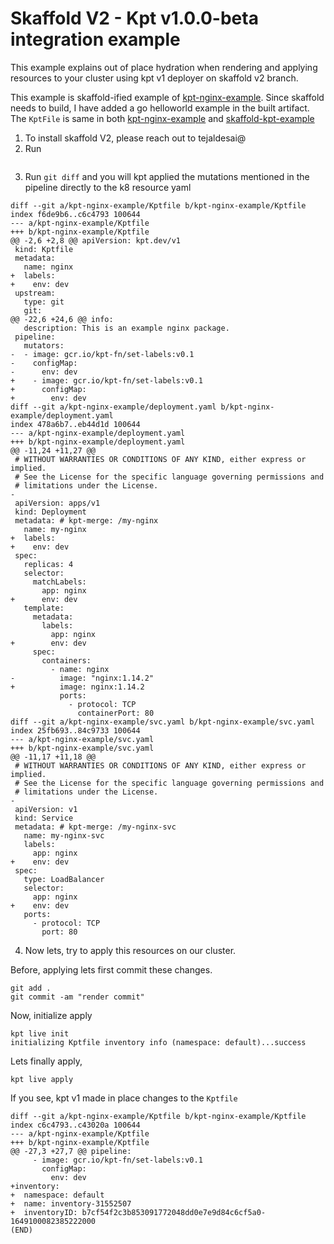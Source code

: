 # Skaffold V2 - Kpt v1.0.0-beta integration example

This example explains out of place hydration when rendering and applying resources
to your cluster using kpt v1 deployer on skaffold v2 branch.

This example is skaffold-ified example of [kpt-nginx-example](../kpt-nginx-example). 
Since skaffold needs to build, I have added a go helloworld example in the built artifact. 
The `KptFile` is same in both [kpt-nginx-example](../kpt-nginx-example/Kptfile) and
[skaffold-kpt-example](../skaffold-kpt-example/kpt-hydration/Kptfile)

1) To install skaffold V2, please reach out to tejaldesai@
2) Run
```shell

```
3) Run `git diff` and you will kpt applied the mutations mentioned in the pipeline
directly to the k8 resource yaml

```shell
diff --git a/kpt-nginx-example/Kptfile b/kpt-nginx-example/Kptfile
index f6de9b6..c6c4793 100644
--- a/kpt-nginx-example/Kptfile
+++ b/kpt-nginx-example/Kptfile
@@ -2,6 +2,8 @@ apiVersion: kpt.dev/v1
 kind: Kptfile
 metadata:
   name: nginx
+  labels:
+    env: dev
 upstream:
   type: git
   git:
@@ -22,6 +24,6 @@ info:
   description: This is an example nginx package.
 pipeline:
   mutators:
-  - image: gcr.io/kpt-fn/set-labels:v0.1
-    configMap:
-      env: dev
+    - image: gcr.io/kpt-fn/set-labels:v0.1
+      configMap:
+        env: dev
diff --git a/kpt-nginx-example/deployment.yaml b/kpt-nginx-example/deployment.yaml
index 478a6b7..eb44d1d 100644
--- a/kpt-nginx-example/deployment.yaml
+++ b/kpt-nginx-example/deployment.yaml
@@ -11,24 +11,27 @@
 # WITHOUT WARRANTIES OR CONDITIONS OF ANY KIND, either express or implied.
 # See the License for the specific language governing permissions and
 # limitations under the License.
-
 apiVersion: apps/v1
 kind: Deployment
 metadata: # kpt-merge: /my-nginx
   name: my-nginx
+  labels:
+    env: dev
 spec:
   replicas: 4
   selector:
     matchLabels:
       app: nginx
+      env: dev
   template:
     metadata:
       labels:
         app: nginx
+        env: dev
     spec:
       containers:
         - name: nginx
-          image: "nginx:1.14.2"
+          image: nginx:1.14.2
           ports:
             - protocol: TCP
               containerPort: 80
diff --git a/kpt-nginx-example/svc.yaml b/kpt-nginx-example/svc.yaml
index 25fb693..84c9733 100644
--- a/kpt-nginx-example/svc.yaml
+++ b/kpt-nginx-example/svc.yaml
@@ -11,17 +11,18 @@
 # WITHOUT WARRANTIES OR CONDITIONS OF ANY KIND, either express or implied.
 # See the License for the specific language governing permissions and
 # limitations under the License.
-
 apiVersion: v1
 kind: Service
 metadata: # kpt-merge: /my-nginx-svc
   name: my-nginx-svc
   labels:
     app: nginx
+    env: dev
 spec:
   type: LoadBalancer
   selector:
     app: nginx
+    env: dev
   ports:
     - protocol: TCP
       port: 80
```

4) Now lets, try to apply this resources on our cluster.

Before, applying lets first commit these changes. 

```shell
git add . 
git commit -am "render commit"

```

Now, initialize apply

```shell
kpt live init  
initializing Kptfile inventory info (namespace: default)...success
```

Lets finally apply, 

```shell
kpt live apply
```

If you see, kpt v1 made in place changes to the `Kptfile`

```shell
diff --git a/kpt-nginx-example/Kptfile b/kpt-nginx-example/Kptfile
index c6c4793..c43020a 100644
--- a/kpt-nginx-example/Kptfile
+++ b/kpt-nginx-example/Kptfile
@@ -27,3 +27,7 @@ pipeline:
     - image: gcr.io/kpt-fn/set-labels:v0.1
       configMap:
         env: dev
+inventory:
+  namespace: default
+  name: inventory-31552507
+  inventoryID: b7cf54f2c3b853091772048dd0e7e9d84c6cf5a0-1649100082385222000
(END)
```
